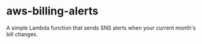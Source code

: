# aws-billing-alerts
A simple Lambda function that sends SNS alerts when your current month's bill changes.
